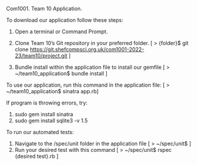 Com1001. Team 10 Application.

To download our application follow these steps:

1. Open a terminal or Command Prompt.

2. Clone Team 10’s Git repository in your preferred folder.
    [ > {folder}$ git clone https://git.shefcompsci.org.uk/com1001-2022-23/team10/project.git ]

3. Bundle install within the application file to install our gemfile
    [ > ~/team10_application$ bundle install ]

To use our application, run this command in the application file:
    [ > ~/team10_application$ sinatra app.rb]


If program is throwing errors, try:
1. sudo gem install sinatra
2. sudo gem install sqlite3 -v 1.5


To run our automated tests:
1. Navigate to the /spec/unit folder in the application file
    [ > ~/spec/unit$ ]
2. Run your desired test with this command
    [ > ~/spec/unit$ rspec {desired test}.rb ]